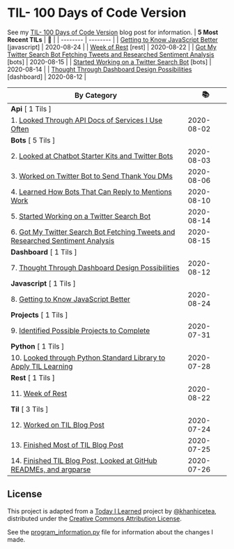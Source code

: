 # TIL- 100 Days of Code Version

See my [TIL- 100 Days of Code Version](https://github.com/KatherineMichel/portfolio/blob/master/regular-blog-posts/til-100-days-of-code-version.md) blog post for information.
| **5 Most Recent TILs** | :tada: |
| -------- | -------- |
| [Getting to Know JavaScript Better](javascript/getting-to-know-javascript-better.md) [javascript] | 2020-08-24 |
| [Week of Rest](rest/week-of-rest.md) [rest] | 2020-08-22 |
| [Got My Twitter Search Bot Fetching Tweets and Researched Sentiment Analysis](bots/got-my-twitter-search-bot-fetching-tweets-and-researched-sentiment-analysis.md) [bots] | 2020-08-15 |
| [Started Working on a Twitter Search Bot](bots/started-working-on-a-tweet-search-bot.md) [bots] | 2020-08-14 |
| [Thought Through Dashboard Design Possibilities](dashboard/thought-through-dashboard-design-possibilities.md) [dashboard] | 2020-08-12 |

| **By Category** | :books: |
| -------- | -------- |
| **Api** [ 1 Tils ] | |
| 1. [Looked Through API Docs of Services I Use Often](api/looking-through-api-docs-of-services-i-use-often.md) | 2020-08-02 |
| **Bots** [ 5 Tils ] | |
| 2. [Looked at Chatbot Starter Kits and Twitter Bots](bots/looked-at-chatbot-starter-kits-and-twitter-bots.md) | 2020-08-03 |
| 3. [Worked on Twitter Bot to Send Thank You DMs](bots/worked-on-a-twitter-bot-to-send-thank-you-dms.md) | 2020-08-06 |
| 4. [Learned How Bots That Can Reply to Mentions Work](bots/learned-how-bots-that-can-reply-to-mentions-work.md) | 2020-08-10 |
| 5. [Started Working on a Twitter Search Bot](bots/started-working-on-a-tweet-search-bot.md) | 2020-08-14 |
| 6. [Got My Twitter Search Bot Fetching Tweets and Researched Sentiment Analysis](bots/got-my-twitter-search-bot-fetching-tweets-and-researched-sentiment-analysis.md) | 2020-08-15 |
| **Dashboard** [ 1 Tils ] | |
| 7. [Thought Through Dashboard Design Possibilities](dashboard/thought-through-dashboard-design-possibilities.md) | 2020-08-12 |
| **Javascript** [ 1 Tils ] | |
| 8. [Getting to Know JavaScript Better](javascript/getting-to-know-javascript-better.md) | 2020-08-24 |
| **Projects** [ 1 Tils ] | |
| 9. [Identified Possible Projects to Complete](projects/identified-possible-projects-to-complete.md) | 2020-07-31 |
| **Python** [ 1 Tils ] | |
| 10. [Looked through Python Standard Library to Apply TIL Learning](python/looked-through-python-standard-library-to-apply-til-learning.md) | 2020-07-28 |
| **Rest** [ 1 Tils ] | |
| 11. [Week of Rest](rest/week-of-rest.md) | 2020-08-22 |
| **Til** [ 3 Tils ] | |
| 12. [Worked on TIL Blog Post](til/worked-on-til-blog-post.md) | 2020-07-24 |
| 13. [Finished Most of TIL Blog Post](til/finished-most-of-til-blog-post.md) | 2020-07-25 |
| 14. [Finished TIL Blog Post, Looked at GitHub READMEs, and argparse](til/finished-til-blog-post-looked-at-github-readmes-and-argparse.md) | 2020-07-26 |


## License

This project is adapted from a [Today I Learned](https://github.com/khanhicetea/today-i-learned/) project by [@khanhicetea](https://github.com/khanhicetea), distributed under the [Creative Commons Attribution License](http://creativecommons.org/licenses/by/3.0/). 

See the [program_information.py](program_information.py) file for information about the changes I made.
